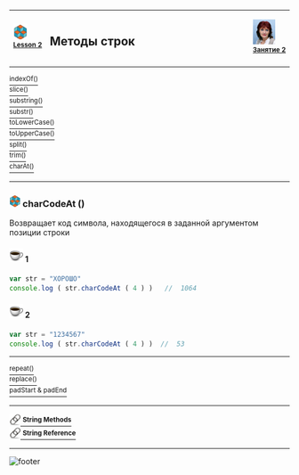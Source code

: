 [footer]: https://github.com/garevna/js-course/raw/master/images/a-level-ico.png?raw=true
[me]: https://raw.githubusercontent.com/garevna/a-level-js-lessons/master/ico/myPhoto-40.png "Ⓒ Irina Fylyppova ( garevna ) 2019"

[ico20]: https://raw.githubusercontent.com/garevna/a-level-js-lessons/master/ico/a-level-20.png
[ico25]: https://raw.githubusercontent.com/garevna/a-level-js-lessons/master/ico/a-level-25.png

[cap-20]: https://raw.githubusercontent.com/garevna/a-level-js-lessons/master/ico/coffee-20.png
[cap-25]: https://raw.githubusercontent.com/garevna/a-level-js-lessons/master/ico/coffee-25.png

[warn-25]: https://raw.githubusercontent.com/garevna/a-level-js-lessons/master/ico/warning-25.png

[link-20]: https://raw.githubusercontent.com/garevna/a-level-js-lessons/master/ico/link-20.png



<table><tr><td width="50">

![ico25] <br/><sup>[**Lesson&nbsp;2**](../lessons/lesson-02.md)</sup>
  </td>
  <td width="800"><h2>Методы строк</h2></td>
  <td>

  ![me] <br/><sup>[**Занятие&nbsp;2**](../lessons/lesson-02.md)</sup></td>
</tr></table>


[<sup>indexOf()</sup>](Strings-methods-indexOf.md)<br>
[<sup>slice()</sup>](Strings-methods-slice.md)<br>
[<sup>substring()</sup>](Strings-methods-substring.md)<br>
[<sup>substr()</sup>](Strings-methods-substr.md)<br>
[<sup>toLowerCase()</sup>](Strings-methods-toLowerCase.md)<br>
[<sup>toUpperCase()</sup>](Strings-methods-toUpperCase.md)<br>
[<sup>split()</sup>](Strings-methods-split.md)<br>
[<sup>trim()</sup>](Strings-methods-trim.md)<br>
[<sup>charAt()</sup>](Strings-methods-charAt.md)

___________________________________________________________________

### ![ico20] charCodeAt ()

Возвращает код символа, находящегося в заданной аргументом позиции строки

#### ![cap-25] 1

```javascript
var str = "ХОРОШО"
console.log ( str.charCodeAt ( 4 ) )   //  1064
```

#### ![cap-25] 2

```javascript
var str = "1234567"
console.log ( str.charCodeAt ( 4 ) )  //  53
```

___________________________________________________________________

[<sup>repeat()</sup>](Strings-methods-repeat.md)<br>
[<sup>replace()</sup>](Strings-methods-replace.md)<br>
[<sup>padStart & padEnd</sup>](Strings-methods-padStart-padEnd.md)

___________________________________________________________________

[![link-20] <sup><b>String Methods</b></sup>](https://www.w3schools.com/js/js_string_methods.asp "Открывайте в новой вкладке")<br>
[![link-20] <sup><b>String Reference</b></sup>](https://www.w3schools.com/jsref/jsref_obj_string.asp "Открывайте в новой вкладке")

___________________________________________________________________

![footer]
